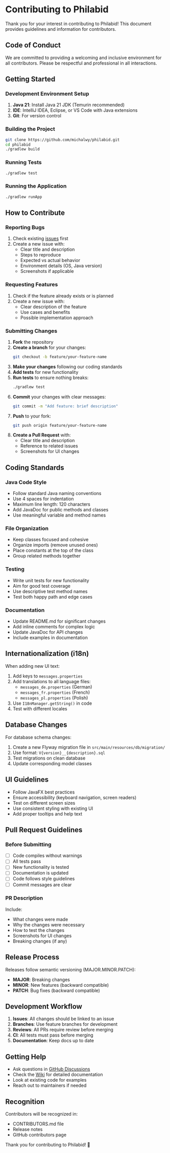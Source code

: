 # Contributing to Philabid

Thank you for your interest in contributing to Philabid! This document provides guidelines and information for contributors.

## Code of Conduct

We are committed to providing a welcoming and inclusive environment for all contributors. Please be respectful and professional in all interactions.

## Getting Started

### Development Environment Setup

1. **Java 21**: Install Java 21 JDK (Temurin recommended)
2. **IDE**: IntelliJ IDEA, Eclipse, or VS Code with Java extensions
3. **Git**: For version control

### Building the Project

```bash
git clone https://github.com/michalwy/philabid.git
cd philabid
./gradlew build
```

### Running Tests

```bash
./gradlew test
```

### Running the Application

```bash
./gradlew runApp
```

## How to Contribute

### Reporting Bugs

1. Check existing [issues](https://github.com/michalwy/philabid/issues) first
2. Create a new issue with:
   - Clear title and description
   - Steps to reproduce
   - Expected vs actual behavior
   - Environment details (OS, Java version)
   - Screenshots if applicable

### Requesting Features

1. Check if the feature already exists or is planned
2. Create a new issue with:
   - Clear description of the feature
   - Use cases and benefits
   - Possible implementation approach

### Submitting Changes

1. **Fork** the repository
2. **Create a branch** for your changes:
   ```bash
   git checkout -b feature/your-feature-name
   ```
3. **Make your changes** following our coding standards
4. **Add tests** for new functionality
5. **Run tests** to ensure nothing breaks:
   ```bash
   ./gradlew test
   ```
6. **Commit** your changes with clear messages:
   ```bash
   git commit -m "Add feature: brief description"
   ```
7. **Push** to your fork:
   ```bash
   git push origin feature/your-feature-name
   ```
8. **Create a Pull Request** with:
   - Clear title and description
   - Reference to related issues
   - Screenshots for UI changes

## Coding Standards

### Java Code Style

- Follow standard Java naming conventions
- Use 4 spaces for indentation
- Maximum line length: 120 characters
- Add JavaDoc for public methods and classes
- Use meaningful variable and method names

### File Organization

- Keep classes focused and cohesive
- Organize imports (remove unused ones)
- Place constants at the top of the class
- Group related methods together

### Testing

- Write unit tests for new functionality
- Aim for good test coverage
- Use descriptive test method names
- Test both happy path and edge cases

### Documentation

- Update README.md for significant changes
- Add inline comments for complex logic
- Update JavaDoc for API changes
- Include examples in documentation

## Internationalization (i18n)

When adding new UI text:

1. Add keys to `messages.properties`
2. Add translations to all language files:
   - `messages_de.properties` (German)
   - `messages_fr.properties` (French)
   - `messages_pl.properties` (Polish)
3. Use `I18nManager.getString()` in code
4. Test with different locales

## Database Changes

For database schema changes:

1. Create a new Flyway migration file in `src/main/resources/db/migration/`
2. Use format: `V{version}__{description}.sql`
3. Test migrations on clean database
4. Update corresponding model classes

## UI Guidelines

- Follow JavaFX best practices
- Ensure accessibility (keyboard navigation, screen readers)
- Test on different screen sizes
- Use consistent styling with existing UI
- Add proper tooltips and help text

## Pull Request Guidelines

### Before Submitting

- [ ] Code compiles without warnings
- [ ] All tests pass
- [ ] New functionality is tested
- [ ] Documentation is updated
- [ ] Code follows style guidelines
- [ ] Commit messages are clear

### PR Description

Include:
- What changes were made
- Why the changes were necessary
- How to test the changes
- Screenshots for UI changes
- Breaking changes (if any)

## Release Process

Releases follow semantic versioning (MAJOR.MINOR.PATCH):

- **MAJOR**: Breaking changes
- **MINOR**: New features (backward compatible)
- **PATCH**: Bug fixes (backward compatible)

## Development Workflow

1. **Issues**: All changes should be linked to an issue
2. **Branches**: Use feature branches for development
3. **Reviews**: All PRs require review before merging
4. **CI**: All tests must pass before merging
5. **Documentation**: Keep docs up to date

## Getting Help

- Ask questions in [GitHub Discussions](https://github.com/michalwy/philabid/discussions)
- Check the [Wiki](https://github.com/michalwy/philabid/wiki) for detailed documentation
- Look at existing code for examples
- Reach out to maintainers if needed

## Recognition

Contributors will be recognized in:
- CONTRIBUTORS.md file
- Release notes
- GitHub contributors page

Thank you for contributing to Philabid! 🚀